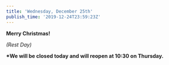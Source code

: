 ```yaml
---
title: 'Wednesday, December 25th'
publish_time: '2019-12-24T23:59:23Z'
---
```


**Merry Christmas!**

*(Rest Day)*

**\*We will be closed today and will reopen at 10:30 on Thursday.**
